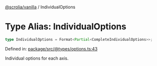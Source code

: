 [@scrolia/vanilla](../README.md) / IndividualOptions

# Type Alias: IndividualOptions

```ts
type IndividualOptions = Format<Partial<CompleteIndividualOptions>>;
```

Defined in: [package/src/@types/options.ts:43](https://github.com/scrolia/vanilla/blob/784fa66d2c3095879dee41e04a2e1311a42678e0/package/src/@types/options.ts#L43)

Individual options for each axis.
